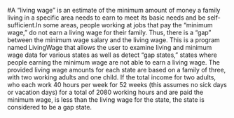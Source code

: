 #A “living wage” is an estimate of the minimum amount of money a family living in a specific area needs to earn to meet its basic needs
and be self-sufficient.In some areas, people working at jobs that pay the “minimum wage,” do not earn a living wage for their family.
Thus, there is a “gap” between the minimum wage salary and the living wage. This is a program named LivingWage that allows the user to examine living and minimum wage data for various states as well as detect “gap states,” states where people
earning the minimum wage are not able to earn a living wage. The provided living wage amounts for each state are based on a family of 
three, with two working adults and one child. If the total income for two adults, who each work 40 hours per week for 52 weeks 
(this assumes no sick days or vacation days) for a total of 2080 working hours and are paid the minimum wage, is less than the living wage
for the state, the state is considered to be a gap state.
